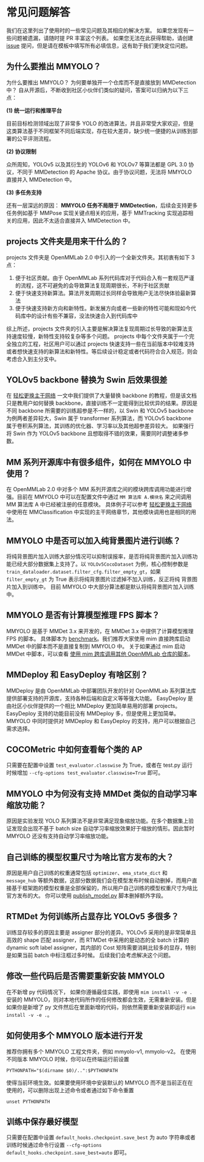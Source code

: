 # 常见问题解答

我们在这里列出了使用时的一些常见问题及其相应的解决方案。 如果您发现有一些问题被遗漏，请随时提 PR 丰富这个列表。 如果您无法在此获得帮助，请创建 [issue](https://github.com/open-mmlab/mmyolo/issues/new/choose) 提问，但是请在模板中填写所有必填信息，这有助于我们更快定位问题。

## 为什么要推出 MMYOLO？

为什么要推出 MMYOLO？ 为何要单独开一个仓库而不是直接放到 MMDetection 中？ 自从开源后，不断收到社区小伙伴们类似的疑问，答案可以归纳为以下三点：

**(1) 统一运行和推理平台**

目前目标检测领域出现了非常多 YOLO 的改进算法，并且非常受大家欢迎，但是这类算法基于不同框架不同后端实现，存在较大差异，缺少统一便捷的从训练到部署的公平评测流程。

**(2) 协议限制**

众所周知，YOLOv5 以及其衍生的 YOLOv6 和 YOLOv7 等算法都是 GPL 3.0 协议，不同于 MMDetection 的 Apache 协议。由于协议问题，无法将 MMYOLO 直接并入 MMDetection 中。

**(3) 多任务支持**

还有一层深远的原因： **MMYOLO 任务不局限于 MMDetection**，后续会支持更多任务例如基于 MMPose 实现关键点相关的应用，基于 MMTracking 实现追踪相关的应用，因此不太适合直接并入 MMDetection 中。

## projects 文件夹是用来干什么的？

projects 文件夹是 OpenMMLab 2.0 中引入的一个全新文件夹。其初衷有如下 3 点：

1. 便于社区贡献。由于 OpenMMLab 系列代码库对于代码合入有一套规范严谨的流程，这不可避免的会导致算法复现周期很长，不利于社区贡献
2. 便于快速支持新算法。算法开发周期过长同样会导致用户无法尽快体验最新算法
3. 便于快速支持新方向和新特性。新发展方向或者一些新的特性可能和现如今代码库中的设计有些不兼容，没法快速合入到代码库中

综上所述，projects 文件夹的引入主要是解决算法复现周期过长导致的新算法支持速度较慢，新特性支持较复杂等多个问题。 projects 中每个文件夹属于一个完全独立的工程，社区用户可以通过
projects 快速支持一些在当前版本中较难支持或者想快速支持的新算法和新特性。等后续设计稳定或者代码符合合入规范，则会考虑合入到主分支中。

## YOLOv5 backbone 替换为 Swin 后效果很差

在 [轻松更换主干网络](../recommended_topics/replace_backbone.md) 一文中我们提供了大量替换 backbone 的教程，但是该文档只是教用户如何替换 backbone，直接训练不一定能得到比较优异的结果。原因是
不同 backbone 所需要的训练超参是不一样的，以 Swin 和 YOLOv5 backbone 为例两者差异较大，Swin 属于 transformer 系列算法，而 YOLOv5 backbone 属于卷积系列算法，其训练的优化器、学习率以及其他超参差异较大。
如果强行将 Swin 作为 YOLOv5 backbone 且想取得不错的效果，需要同时调整诸多参数。

## MM 系列开源库中有很多组件，如何在 MMYOLO 中使用？

在 OpenMMLab 2.0 中对多个 MM 系列开源库之间的模块跨库调用功能进行增强。目前在 MMYOLO 中可以在配置文件中通过 `MM 算法库 A.模块名` 来之间调用 MM 算法库 A 中已经被注册的任意模块。 具体例子可以参考
[轻松更换主干网络](../recommended_topics/replace_backbone.md) 中使用在 MMClassification 中实现的主干网络章节，其他模块调用也是相同的用法。

## MMYOLO 中是否可以加入纯背景图片进行训练？

将纯背景图片加入训练大部分情况可以抑制误报率，是否将纯背景图片加入训练功能已经大部分数据集上支持了。以 `YOLOv5CocoDataset` 为例，核心控制参数是 `train_dataloader.dataset.filter_cfg.filter_empty_gt`，如果 `filter_empty_gt` 为 True 表示将纯背景图片过滤掉不加入训练，反正将纯
背景图片加入到训练中。 目前 MMYOLO 中大部分算法都是默认将纯背景图片加入训练中。

## MMYOLO 是否有计算模型推理 FPS 脚本？

MMYOLO 是基于 MMDet 3.x 来开发的，在 MMDet 3.x 中提供了计算模型推理 FPS 的脚本。 具体脚本为 [benchmark](https://github.com/open-mmlab/mmdetection/blob/3.x/tools/analysis_tools/benchmark.py)。我们推荐大家使用 mim 直接跨库启动 MMDet 中的脚本而不是直接复制到 MMYOLO 中。
关于如果通过 mim 启动 MMDet 中脚本，可以查看 [使用 mim 跨库调用其他 OpenMMLab 仓库的脚本](../common_usage/mim_usage.md)。

## MMDeploy 和 EasyDeploy 有啥区别？

MMDeploy 是由 OpenMMLab 中部署团队开发的针对 OpenMMLab 系列算法库提供部署支持的开源库，支持各种后端和自定义等等强大功能。 EasyDeploy 是由社区小伙伴提供的一个相比 MMDeploy 更加简单易用的部署 projects。
EasyDeploy 支持的功能目前没有 MMDeploy 多，但是使用上更加简单。 MMYOLO 中同时提供对 MMDeploy 和 EasyDeploy 的支持，用户可以根据自己需求选择。

## COCOMetric 中如何查看每个类的 AP

只需要在配置中设置 `test_evaluator.classwise` 为 True，或者在 test.py 运行时候增加 `--cfg-options test_evaluator.classwise=True` 即可。

## MMYOLO 中为何没有支持 MMDet 类似的自动学习率缩放功能？

原因是实验发现 YOLO 系列算法不是非常满足现象缩放功能。在多个数据集上验证发现会出现不基于 batch size 自动学习率缩放效果好于缩放的情形。因此暂时 MMYOLO 还没有支持自动学习率缩放功能。

## 自己训练的模型权重尺寸为啥比官方发布的大？

原因是用户自己训练的权重通常包括 `optimizer`、`ema_state_dict` 和 `message_hub` 等额外数据，这部分数据我们会在模型发布时候自动删掉，而用户直接基于框架跑的模型权重是全部保留的，所以用户自己训练的模型权重尺寸为啥比官方发布的大。
你可以使用 [publish_model.py](https://github.com/open-mmlab/mmyolo/blob/main/tools/misc/publish_model.py) 脚本删掉额外字段。

## RTMDet 为何训练所占显存比 YOLOv5 多很多？

训练显存较多的原因主要是 assigner 部分的差异。YOLOv5 采用的是非常简单且高效的 shape 匹配 assigner，而 RTMDet 中采用的是动态的全 batch 计算的 dynamic soft label assigner，其内部的 Cost 矩阵需要消耗比较多的显存，特别是如果当前 batch 中标注框过多时候。
后续我们会考虑解决这个问题。

## 修改一些代码后是否需要重新安装 MMYOLO

在不新增 py 代码情况下， 如果你遵循最佳实践，即使用 `mim install -v -e .` 安装的 MMYOLO，则对本地代码所作的任何修改都会生效，无需重新安装。但是如果你是新增了 py 文件然后在里面新增的代码，则依然需要重新安装即运行 `mim install -v -e .`。

## 如何使用多个 MMYOLO 版本进行开发

推荐你拥有多个 MMYOLO 工程文件夹，例如 mmyolo-v1, mmyolo-v2。 在使用不同版本 MMYOLO 时候，你可以在终端运行前设置

```shell
PYTHONPATH="$(dirname $0)/..":$PYTHONPATH
```

使得当前环境生效。如果要使用环境中安装默认的 MMYOLO 而不是当前正在在使用的，可以删除出现上述命令或者通过如下命令重置

```shell
unset PYTHONPATH
```

## 训练中保存最好模型

只需要在配置中设置 `default_hooks.checkpoint.save_best` 为 auto 字符串或者训练时候通过命令行设置 `--cfg-options default_hooks.checkpoint.save_best=auto` 即可。
